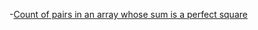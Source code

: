 -[Count of pairs in an array whose sum is a perfect square](https://www.geeksforgeeks.org/count-of-pairs-in-an-array-whose-sum-is-a-perfect-square/)
